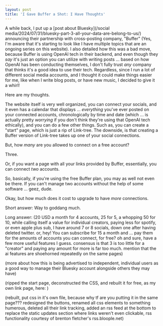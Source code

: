 ```yaml
---
layout: post
title: 'I Gave Buffer a Shot: I Have Thoughts'
---
```


A while back, I put up a [post about Bluesky](/social media/2024/07/31/bluesky-part-3-all-your-data-are-belong-to-us/) announcing their partnership with cross-posting company, "Buffer" (Yes, I'm aware that it's starting to look like I have multiple topics that are an ongoing series on this website). I also detailed how this was a bad move, because Buffer is using OpenAI tech in their backend, and even though they *say* it's just an option you can utilize with writing posts ... based on how OpenAI has been conducting themselves, I don't fully trust *any* company that thinks it's a good idea to use their tech. Regardless, since I run a lot of different social media accounts, and I thought it could make things easier for me, like when I write blog posts, or have new music, I decided to give it a whirl!

Here are my thoughts.

The website itself is very well organized, you can connect your socials, and it even has a calendar that displays ... *everything* you've ever posted on your connected accounts, chronologically by time and date (which ... is actually pretty *worrying* if you don't think they're using that OpenAI tech ethically), and you can do a few other things. Such as, you can create a "start" page, which is just a rip of Link-tree. The downside, is that creating a Buffer version of Link-tree takes up one of your social connections.

But, how *many* are you allowed to connect on a free account?

Three.

Or, if you want a page with all your links provided by Buffer, essentially, you can connect *two* accounts.

So, basically, if you're using the free Buffer plan, you may as well not even be there. If you can't manage two accounts without the help of some software ... geez, dude.

Okay, but how much does it cost to upgrade to have *more* connections.

Short answer: Way to goddang much.

Long answer: (20 USD a month for 4 accounts, 25 for 5, a whopping 50 for 10, while calling itself a value for individual creators, paying less for spotify, or even apple plus sub, I have around 7 or 8 socials, down one after having deleted twitter. or, hey! You can subscribe for 15 a month and ... pay them for the amounts of accounts you can connect, for free? oh and sure, have a few more useful features I guess. consensus is that 3 is too little for a "creator" and paying any amount for more is far too much. mention that the ai features are shoehorned repeatedly on the same pages)

(more about how this is being advertised to independent, individual users as a good way to manage their Bluesky account alongside others they may have)

(ripped the start page, deconstructed the CSS, and rebuilt it for free, as my own link page, here: )

(rebuilt, put css in it's own file, because why tf are you putting it in the same page??? redesigned the buttons, renamed all css elements to something humerous, deleted all their link tracking, added an rss feed at the bottom to replace the static updates section where links weren't even clickable, rss functionality courtesy of brenton fletcher's rss.bloople.net)